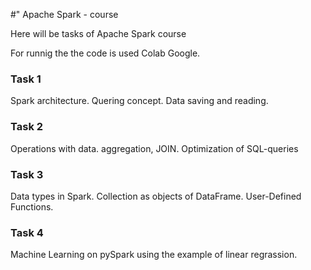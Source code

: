 #" Apache Spark - course

Here will be tasks of Apache Spark course

For runnig the the code is used Colab Google.

### Task 1

Spark architecture. Quering concept.
Data saving and reading.

### Task 2

Operations with data. aggregation, JOIN.
Optimization of SQL-queries

### Task 3

Data types in Spark. Collection as objects of DataFrame.
User-Defined Functions.

### Task 4

Machine Learning on pySpark using the example of linear regrassion.
